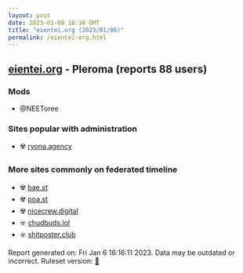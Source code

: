 ```yaml
---
layout: post
date: 2023-01-06 16:16 GMT
title: "eientei.org (2023/01/06)"
permalink: /eientei-org.html
---
```



## [eientei.org](https://eientei.org) - Pleroma (reports 88 users)

### Mods
 * @NEEToree

### Sites popular with administration

* ☢️ [ryona.agency](/ryona-agency.html)

### More sites commonly on federated timeline

* ☢️ [bae.st](/bae-st.html)
* ☢️ [poa.st](/poa-st.html)
* ☢️ [nicecrew.digital](/nicecrew-digital.html)
* ☣️ [chudbuds.lol](/chudbuds-lol.html)
* ☣️ [shitposter.club](/shitposter-club.html)

Report generated on: Fri Jan  6 16:16:11 2023. Data may be outdated or incorrect.
Ruleset version: [🏀](/version-basketball)
